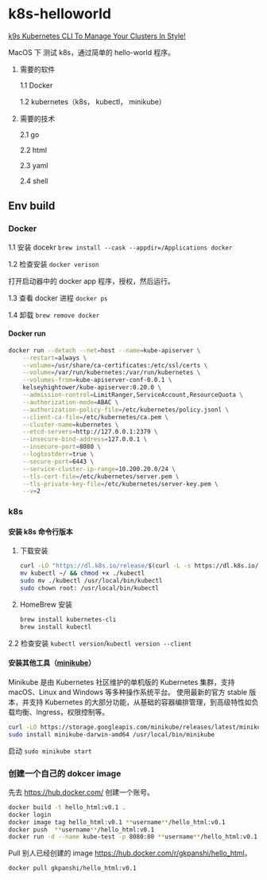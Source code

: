 # k8s-helloworld

[k9s Kubernetes CLI To Manage Your Clusters In Style!](https://k9scli.io/)

MacOS 下 测试 k8s，通过简单的 hello-world 程序。

1. 需要的软件

    1.1 Docker
    
    1.2 kubernetes（k8s， kubectl， minikube）

2. 需要的技术

    2.1 go
    
    2.2 html
    
    2.3 yaml
    
    2.4 shell

## Env build

### Docker

1.1 安装 docekr `brew install --cask --appdir=/Applications docker`

1.2 检查安装 `docker verison`

打开启动器中的 docker app 程序，授权，然后运行。

1.3 查看 docker 进程 `docker ps`

1.4 卸载 `brew remove docker`

#### Docker run

```bash
docker run --detach --net=host --name=kube-apiserver \
    --restart=always \
    --volume=/usr/share/ca-certificates:/etc/ssl/certs \
    --volume=/var/run/kubernetes:/var/run/kubernetes \
    --volumes-from=kube-apiserver-conf-0.0.1 \
    kelseyhightower/kube-apiserver:0.20.0 \
    --admission-control=LimitRanger,ServiceAccount,ResourceQuota \
    --authorization-mode=ABAC \
    --authorization-policy-file=/etc/kubernetes/policy.jsonl \
    --client-ca-file=/etc/kubernetes/ca.pem \
    --cluster-name=kubernetes \
    --etcd-servers=http://127.0.0.1:2379 \
    --insecure-bind-address=127.0.0.1 \
    --insecure-port=8080 \
    --logtostderr=true \
    --secure-port=6443 \
    --service-cluster-ip-range=10.200.20.0/24 \
    --tls-cert-file=/etc/kubernetes/server.pem \
    --tls-private-key-file=/etc/kubernetes/server-key.pem \
    --v=2
```

### k8s

#### 安装 k8s 命令行版本

1. 下载安装

    ```bash
    curl -LO "https://dl.k8s.io/release/$(curl -L -s https://dl.k8s.io/release/stable.txt)/bin/darwin/amd64/kubectl"
    mv kubectl ~/ && chmod +x ./kubectl
    sudo mv ./kubectl /usr/local/bin/kubectl
    sudo chown root: /usr/local/bin/kubectl
    ```

2. HomeBrew 安装

    ```bash
    brew install kubernetes-cli
    brew install kubectl
    ```

2.2 检查安装 `kubectl version`/`kubectl version --client`

#### 安装其他工具（[minikube](https://minikube.sigs.k8s.io/docs/)）

Minikube 是由 Kubernetes 社区维护的单机版的 Kubernetes 集群，支持 macOS、Linux and Windows 等多种操作系统平台。
使用最新的官方 stable 版本，并支持 Kubernetes 的大部分功能，从基础的容器编排管理，到高级特性如负载均衡、Ingress，权限控制等。

```bash
curl -LO https://storage.googleapis.com/minikube/releases/latest/minikube-darwin-amd64
sudo install minikube-darwin-amd64 /usr/local/bin/minikube
```

启动 `sudo minikube start`

### 创建一个自己的 dokcer image

先去 <https://hub.docker.com/> 创建一个账号。

```bash
docker build -t hello_html:v0.1 .
docker login
docker image tag hello_html:v0.1 **username**/hello_html:v0.1
docker push  **username**/hello_html:v0.1
docker run -d --name kube-test -p 8080:80 **username**/hello_html:v0.1
```

Pull 别人已经创建的 image <https://hub.docker.com/r/gkpanshi/hello_html>。

```bash
docker pull gkpanshi/hello_html:v0.1
```
